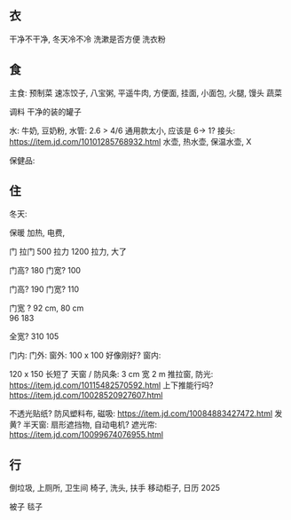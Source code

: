 

## 衣
干净不干净, 
冬天冷不冷
洗漱是否方便
洗衣粉 

## 食

主食: 
预制菜
速冻饺子, 八宝粥, 平遥牛肉, 方便面, 挂面, 小面包, 火腿, 
馒头
蔬菜


调料
干净的装的罐子

水: 
牛奶, 豆奶粉, 
水管:   2.6 > 
4/6 通用款太小, 应该是 6-> 1? 
接头: https://item.jd.com/10101285768932.html
水壶, 
热水壶,
保温水壶, 
X

保健品:    
## 住
冬天: 

保暖
加热, 
电费, 

门
拉门 500 拉力
1200 拉力, 大了



门高? 180   门宽? 100

门高? 190  门宽?  110   


门宽 ? 92 cm,    80 cm  
96 183

全宽? 310  105



门内: 
门外: 
窗外: 
100 x 100 好像刚好? 
窗内: 

120 x  150  长短了 
天窗
/ 防风条: 3 cm 宽  2 m
推拉窗, 防光: https://item.jd.com/10115482570592.html  上下推能行吗? 
https://item.jd.com/10028520927607.html

不透光贴纸? 
防风塑料布, 磁吸: https://item.jd.com/10084883427472.html  发黄? 
半天窗: 扇形遮挡物, 自动电机? 
遮光帘: https://item.jd.com/10099674076955.html

## 行
倒垃圾, 
上厕所, 
卫生间
椅子, 
洗头, 
扶手
移动柜子, 
日历 2025

被子
毯子 

